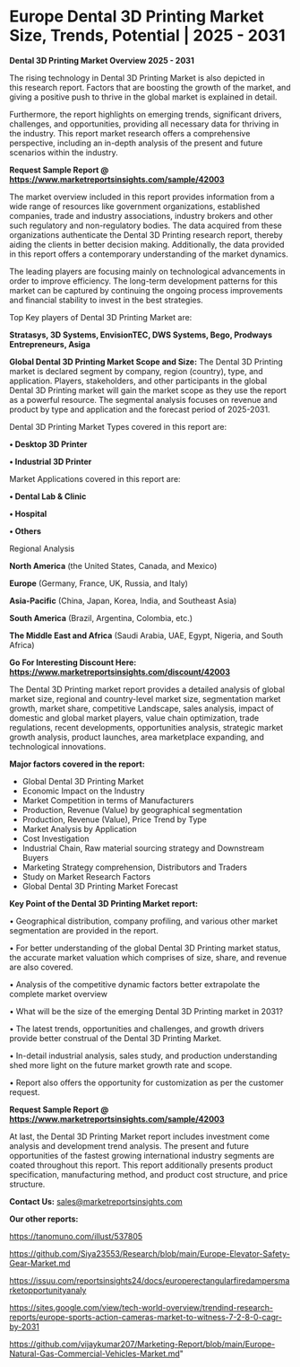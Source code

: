 # Europe Dental 3D Printing Market Size, Trends, Potential | 2025 - 2031

<Strong> Dental 3D Printing Market Overview 2025 - 2031</strong>

The rising technology in Dental 3D Printing Market is also depicted in this research report. Factors that are boosting the growth of the market, and giving a positive push to thrive in the global market is explained in detail.

Furthermore, the report highlights on emerging trends, significant drivers, challenges, and opportunities, providing all necessary data for thriving in the industry. This report market research offers a comprehensive perspective, including an in-depth analysis of the present and future scenarios within the industry.

<strong>Request Sample Report @ <a href=https://www.marketreportsinsights.com/sample/42003>https://www.marketreportsinsights.com/sample/42003</a></strong>

The market overview included in this report provides information from a wide range of resources like government organizations, established companies, trade and industry associations, industry brokers and other such regulatory and non-regulatory bodies. The data acquired from these organizations authenticate the Dental 3D Printing research report, thereby aiding the clients in better decision making. Additionally, the data provided in this report offers a contemporary understanding of the market dynamics.

The leading players are focusing mainly on technological advancements in order to improve efficiency. The long-term development patterns for this market can be captured by continuing the ongoing process improvements and financial stability to invest in the best strategies.

Top Key players of Dental 3D Printing Market are:

<strong>Stratasys, 3D Systems, EnvisionTEC, DWS Systems, Bego, Prodways Entrepreneurs, Asiga</strong>

<strong><b>Global Dental 3D Printing Market Scope and Size:</b></strong>
The Dental 3D Printing market is declared segment by company, region (country), type, and application. Players, stakeholders, and other participants in the global Dental 3D Printing market will gain the market scope as they use the report as a powerful resource. The segmental analysis focuses on revenue and product by type and application and the forecast period of 2025-2031.

Dental 3D Printing Market Types covered in this report are:

<strong>•  Desktop 3D Printer

•  Industrial 3D Printer</strong>

Market Applications covered in this report are:

<strong>•  Dental Lab & Clinic

•  Hospital

•  Others</strong> 

Regional Analysis

<strong>North America</strong> (the United States, Canada, and Mexico)

<strong>Europe</strong> (Germany, France, UK, Russia, and Italy)

<strong>Asia-Pacific</strong> (China, Japan, Korea, India, and Southeast Asia)

<strong>South America</strong> (Brazil, Argentina, Colombia, etc.)

<strong>The Middle East and Africa</strong> (Saudi Arabia, UAE, Egypt, Nigeria, and South Africa)

<strong>Go For Interesting Discount Here: <a href=https://www.marketreportsinsights.com/discount/42003>https://www.marketreportsinsights.com/discount/42003</a></strong>

The Dental 3D Printing market report provides a detailed analysis of global market size, regional and country-level market size, segmentation market growth, market share, competitive Landscape, sales analysis, impact of domestic and global market players, value chain optimization, trade regulations, recent developments, opportunities analysis, strategic market growth analysis, product launches, area marketplace expanding, and technological innovations.

<strong><b>Major factors covered in the report:</b></strong>
<ul>
  <li>Global Dental 3D Printing Market </li>
  <li>Economic Impact on the Industry</li>
  <li>Market Competition in terms of Manufacturers</li>
  <li>Production, Revenue (Value) by geographical segmentation</li>
  <li>Production, Revenue (Value), Price Trend by Type</li>
  <li>Market Analysis by Application</li>
  <li>Cost Investigation</li>
  <li>Industrial Chain, Raw material sourcing strategy and Downstream Buyers</li>
  <li>Marketing Strategy comprehension, Distributors and Traders</li>
  <li>Study on Market Research Factors</li>
  <li>Global Dental 3D Printing Market Forecast</li>
</ul>

<strong><b>Key Point of the Dental 3D Printing Market report:</b></strong>

• Geographical distribution, company profiling, and various other market segmentation are provided in the report.

• For better understanding of the global Dental 3D Printing market status, the accurate market valuation which comprises of size, share, and revenue are also covered.

• Analysis of the competitive dynamic factors better extrapolate the complete market overview

• What will be the size of the emerging Dental 3D Printing market in 2031?

• The latest trends, opportunities and challenges, and growth drivers provide better construal of the Dental 3D Printing Market.

• In-detail industrial analysis, sales study, and production understanding shed more light on the future market growth rate and scope.

• Report also offers the opportunity for customization as per the customer request.

<strong>Request Sample Report @ <a href=https://www.marketreportsinsights.com/sample/42003>https://www.marketreportsinsights.com/sample/42003</a></strong>

At last, the Dental 3D Printing Market report includes investment come analysis and development trend analysis. The present and future opportunities of the fastest growing international industry segments are coated throughout this report. This report additionally presents product specification, manufacturing method, and product cost structure, and price structure.

<strong>Contact Us:</strong>
sales@marketreportsinsights.com

<strong>Our other reports:</strong>

<a href=https://tanomuno.com/illust/537805>https://tanomuno.com/illust/537805</a>

<a href=https://github.com/Siya23553/Research/blob/main/Europe-Elevator-Safety-Gear-Market.md>https://github.com/Siya23553/Research/blob/main/Europe-Elevator-Safety-Gear-Market.md</a>

<a href=https://issuu.com/reportsinsights24/docs/europerectangularfiredampersmarketopportunityanaly>https://issuu.com/reportsinsights24/docs/europerectangularfiredampersmarketopportunityanaly</a>

<a href=https://sites.google.com/view/tech-world-overview/trendind-research-reports/europe-sports-action-cameras-market-to-witness-7-2-8-0-cagr-by-2031>https://sites.google.com/view/tech-world-overview/trendind-research-reports/europe-sports-action-cameras-market-to-witness-7-2-8-0-cagr-by-2031</a>

<a href=https://github.com/vijaykumar207/Marketing-Report/blob/main/Europe-Natural-Gas-Commercial-Vehicles-Market.md>https://github.com/vijaykumar207/Marketing-Report/blob/main/Europe-Natural-Gas-Commercial-Vehicles-Market.md</a>"
